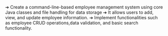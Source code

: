 ➔ Create a command-line-based employee management system using core Java classes and file handling for data storage
➔ It allows users to add, view, and update employee information.
➔ Implement functionalities such as employee CRUD operations,data validation, and basic search functionality.
